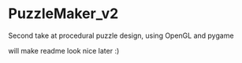# PuzzleMaker_v2
Second take at procedural puzzle design, using OpenGL and pygame

will make readme look nice later :)
